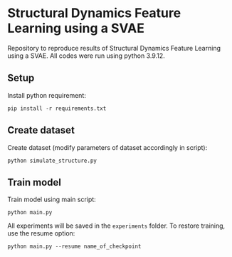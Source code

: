 # Structural Dynamics Feature Learning using a SVAE

Repository to reproduce results of Structural Dynamics Feature Learning using a SVAE.
All codes were run using python 3.9.12.

## Setup

Install python requirement:

```pip install -r requirements.txt```

## Create dataset

Create dataset (modify parameters of dataset accordingly in script):

```python simulate_structure.py```

## Train model

Train model using main script:

```python main.py```

All experiments will be saved in the ```experiments``` folder. 
To restore training, use the resume option:

```python main.py --resume name_of_checkpoint```
